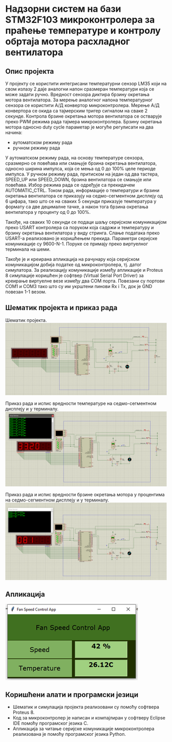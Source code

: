 # Надзорни систем на бази STM32F103 микроконтролера за праћење температуре и контролу обртаја мотора расхладног вентилатора

## Опис пројекта

У пројекту се користити интегрисани температурни сензор LM35 који на свом излазу 2 даје аналогни напон сразмеран температури која се може задати ручно. 
Вредност сензора диктира брзину окретања мотора вентилатора.
За мерење аналогног напона температурног сензора се користити А/Д конвертор микроконтролера. 
Мерење А/Д конвертора се окида са тајмерским тригер сигналом на сваке 2 секунде.
Контрола брзине окретања мотора вентилатора се остварује преко PWM режима рада тајмера микроконтролера. Брзину окретања мотора односно duty cycle параметар је могуће регулисати на два начина: 

- аутоматском режиму рада
- ручном режиму рада 

У аутоматском режиму рада, на основу температуре сензора, сразмерно се повећава или смањује брзина окретања вентилатора, односно ширина импулса, која се мења од 0 до 100% целе периоде импулса. 
У ручном режиму рада, притиском на један од два тастера, SPEED_UP или SPEED_DOWN, брзина вентилатора се смањује или повећава. 
Избор режима рада се одређује са прекидачем AUTOMATIC_CTRL.
Током рада, информације о температури и брзини окретања вентилатора се приказују на седмо-сегментном дисплеју од 6 цифара, тако што се на сваких 5 секунди приказује температура у формату са две децималне тачке, а након тога брзина окретања вентилатора у проценту од 0 до 100%. 

Такође, на сваких 10 секунди се подаци шаљу серијском комуникацијом преко USART контролера са поруком која садржи и температуру и брзину окретања вентилатора у виду стринга. 
Слање података преко USART-а реализовано је коришћењем прекида. 
Параметри серијске комуникације су 9600-N-1. Поруке се примају преко виртуелног терминала на шеми.

Такође је и креирана апликација на рачунару која серијском комуникацијом добија податке од микроконтролера, тј. датог симулатора. 
За реализацију комуникације између апликације и Proteus 8 симулације коришћен је софтвер (Virtual Serial Port Driver) за креирање виртуелне везе између два COM порта. Повезани су портови COM1 и COM3 тако што су им укрштени пинови Rx i Tx, док је GND повезан 1-1 везом.

## Шематик пројекта и приказ рада 

Шематик пројекта.
![Шематик 1](schematic1.png)

Приказ рада и испис вредности температуре на седмо-сегментном дисплеју и у терминалу.
![Шематик 2](schematic2.png)

Приказ рада и испис вредности брзине окретања мотора у процентима на седмо-сегментном дисплеју и у терминалу.
![Шематик 3](schematic3.png)

## Апликација

![Апликација](app.png)

## Коришћени алати и програмски језици

- Шематик и симулација пројекта реализовани су помоћу софтвера Proteus 8.
- Код за микроконтролер је написан и компајлиран у софтверу Eclipse IDE помоћу програмског језика C.
- Апликација за читање серијске комуникације микроконтролера реализована је помоћу програмског језика Python.


